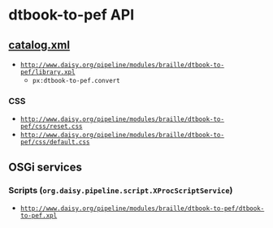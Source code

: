 # dtbook-to-pef API

## <a href="resources/META-INF/catalog.xml" class="source">catalog.xml</a>

- <a href="resources/xml/xproc/library.xpl" class="apidoc">`http://www.daisy.org/pipeline/modules/braille/dtbook-to-pef/library.xpl`</a>
  - `px:dtbook-to-pef.convert`

### CSS

- [`http://www.daisy.org/pipeline/modules/braille/dtbook-to-pef/css/reset.css`](resources/css/reset.css)
- [`http://www.daisy.org/pipeline/modules/braille/dtbook-to-pef/css/default.css`](resources/css/default.css)

## OSGi services

### Scripts (`org.daisy.pipeline.script.XProcScriptService`)

- [`http://www.daisy.org/pipeline/modules/braille/dtbook-to-pef/dtbook-to-pef.xpl`](resources/xml/xproc/dtbook-to-pef.xpl)


<link rev="dp2:doc" href="./"/>
<link rel="rdf:type" href="http://www.daisy.org/ns/pipeline/apidoc"/>
